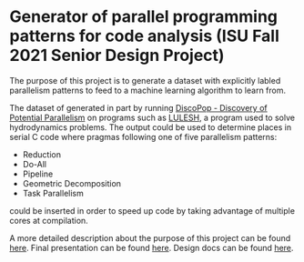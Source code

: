 # Generator of parallel programming patterns for code analysis (ISU Fall 2021 Senior Design Project)
The purpose of this project is to generate a dataset with explicitly labled parallelism patterns to feed to a machine learning algorithm to learn from. 

The dataset of generated in part by running [DiscoPop - Discovery of Potential Parallelism](https://github.com/discopop-project/discopop) on programs such as [LULESH](https://asc.llnl.gov/codes/proxy-apps/lulesh), a program used to solve hydrodynamics problems. 
The output could be used to determine places in serial C code where pragmas following one of five parallelism patterns:

* Reduction
* Do-All
* Pipeline
* Geometric Decomposition
* Task Parallelism

could be inserted in order to speed up code by taking advantage of multiple cores at compilation. 

A more detailed description about the purpose of this project can be found [here](https://seniord.cs.iastate.edu/2021-May-04/files/inline-files/ComS%20402c_0.pdfs). 
Final presentation can be found [here](https://docs.google.com/presentation/d/1FuCWsdeyal33wBh1nwQX6miX3XIe-_3iD-18dfa8x-E/edit?usp=sharing). 
Design docs can be found [here](https://seniord.cs.iastate.edu/2021-May-04/design-documents). 

